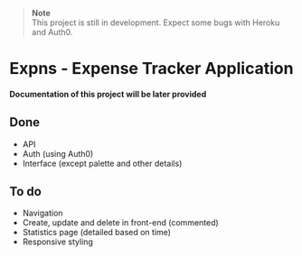 > __Note__  
> This project is still in development. Expect some bugs with Heroku and Auth0.

# Expns - Expense Tracker Application
#### Documentation of this project will be later provided

## Done

- API
- Auth (using Auth0)
- Interface (except palette and other details)

## To do
- Navigation
- Create, update and delete in front-end (commented)
- Statistics page (detailed based on time)
- Responsive styling
